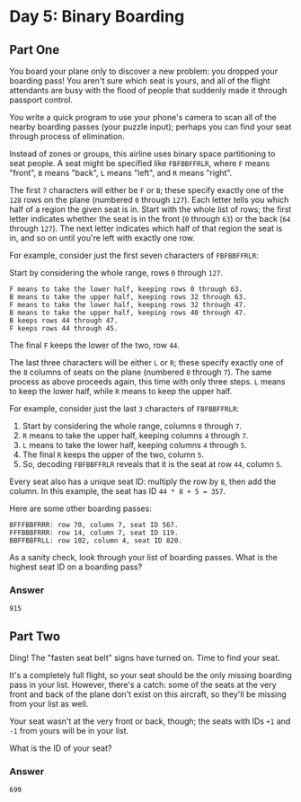 #  Day 5: Binary Boarding

## Part One

You board your plane only to discover a new problem: you dropped your
boarding pass! You aren't sure which seat is yours, and all of the flight
attendants are busy with the flood of people that suddenly made it through
passport control.

You write a quick program to use your phone's camera to scan all of the
nearby boarding passes (your puzzle input); perhaps you can find your seat
through process of elimination.

Instead of zones or groups, this airline uses binary space partitioning to
seat people. A seat might be specified like `FBFBBFFRLR`, where `F` means
"front", `B` means "back", `L` means "left", and `R` means "right".

The first `7` characters will either be `F` or `B`; these specify exactly
one of the `128` rows on the plane (numbered `0` through `127`). Each letter
tells you which half of a region the given seat is in. Start with the whole
list of rows; the first letter indicates whether the seat is in the front
(`0` through `63`) or the back (`64` through `127`). The next letter
indicates which half of that region the seat is in, and so on until you're
left with exactly one row.

For example, consider just the first seven characters of `FBFBBFFRLR`:

Start by considering the whole range, rows `0` through `127`.

```
F means to take the lower half, keeping rows 0 through 63.
B means to take the upper half, keeping rows 32 through 63.
F means to take the lower half, keeping rows 32 through 47.
B means to take the upper half, keeping rows 40 through 47.
B keeps rows 44 through 47.
F keeps rows 44 through 45.
```

The final `F` keeps the lower of the two, row `44`.

The last three characters will be either `L` or `R`; these specify exactly
one of the `8` columns of seats on the plane (numbered `0` through `7`).
The same process as above proceeds again, this time with only three steps.
`L` means to keep the lower half, while `R` means to keep the upper half.

For example, consider just the last `3` characters of `FBFBBFFRLR`:

1. Start by considering the whole range, columns `0` through `7`.
2. `R` means to take the upper half, keeping columns `4` through `7`.
3. `L` means to take the lower half, keeping columns `4` through `5`.
4. The final `R` keeps the upper of the two, column `5`.
5. So, decoding `FBFBBFFRLR` reveals that it is the seat at row `44`,
   column `5`.

Every seat also has a unique seat ID: multiply the row by `8`, then add
the column. In this example, the seat has ID `44 * 8 + 5 = 357`.

Here are some other boarding passes:

```
BFFFBBFRRR: row 70, column 7, seat ID 567.
FFFBBBFRRR: row 14, column 7, seat ID 119.
BBFFBBFRLL: row 102, column 4, seat ID 820.
```

As a sanity check, look through your list of boarding passes. What is the
highest seat ID on a boarding pass?

### Answer

```
915
```

## Part Two

Ding! The "fasten seat belt" signs have turned on. Time to find your seat.

It's a completely full flight, so your seat should be the only missing
boarding pass in your list. However, there's a catch: some of the seats
at the very front and back of the plane don't exist on this aircraft, so
they'll be missing from your list as well.

Your seat wasn't at the very front or back, though; the seats with IDs `+1`
and `-1` from yours will be in your list.

What is the ID of your seat?

### Answer

```
699
```
